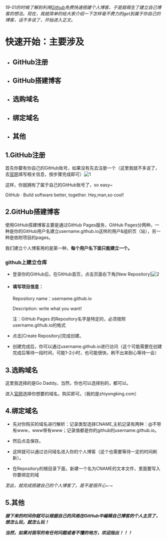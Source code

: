 *19-01的时候了解到利用[Github](GitHub.com)免费快速搭建个人博客，于是就萌生了建立自己博客的想法。现在，我就简单的给大家介绍一下怎样毫不费力的get到属于你自己的博客，话不多说了，开始进入正文。*

# **快速开始：主要涉及**

- ## GitHub注册

- ## GitHub搭建博客

- ## 选购域名

- ## 绑定域名

- ## 其他



## 1.GitHub注册

首先你要有你自己的GitHub账号，如果没有先去注册一个（这里我就不多说了，去[官网](GitHub.com)填写相关信息，按步骤完成即可）![1](C:\Users\King\zhiyongking.github.io\img\1.PNG)

这样，你就拥有了属于自己的GitHub账号了，so easy~

GitHub · Build software better, together.   Hey,man,so cool!

## 2.GitHub搭建博客

使用GitHub搭建博客主要是通过GitHub Pages服务，GitHub Pages分两种，一种是你的GitHub用户名建立username.github.io这样的用户&组织页（站），另一种是依附项目的pages。

我们建立个人博客用的是第一种，**每个用户名下面只能建立一个。**

### **github上建立仓库**

- 登录你的GitHub后，在GitHub首页，点击页面右下角[New Repository]![2](C:\Users\King\zhiyongking.github.io\img\2.PNG)

- #### 填写项目信息：

  Repository name：username.github.io

  Description: write what you want!

  注：GitHub Pages 的Repository名字是特定的，必须按照username.github.io的格式

- 点击[Create Repository]完成创建。

- 创建完成后，你可以通过username.github.io进行访问（这个可能需要在创建完成后等待一段时间，可能1-2小时，也可能很快，刷不出来耐心等待一会）



## 3.选购域名

这里我选择的是Go Daddy。当然，你也可以选择别的，都可以。

进入[官网](https://sg.godaddy.com)选择你想要的域名，购买即可。（我的是zhiyongking.com）

## 4.绑定域名

- 先对你购买的域名进行解析：记录类型选择CNAME,主机记录有两种：@不带有www，www带有www；记录值都是你的github的username.github.io。

- 然后点击保存。

- 这样就可以通过访问域名进入你的个人博客（这个也需要等待一定的时间刷新）。

- 在Repository的根目录下面，新建一个名为CNAME的文本文件，里面要写入你要绑定的域

  

  

*至此，就完成搭建自己的个人博客了。是不是很开心~·~*

## 5.其他

***接下来的时间你就可以根据自己的风格在GitHub中编辑自己博客的个人主页了，想怎么玩，就怎么玩！***

***当然，如果对我写的有任何问题或者不懂的地方，欢迎指出！！！***